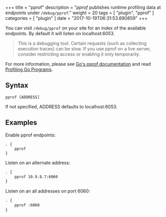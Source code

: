 +++
title = "pprof"
description = "*pprof* publishes runtime profiling data at endpoints under `/debug/pprof`."
weight = 20
tags = [ "plugin", "pprof" ]
categories = [ "plugin" ]
date = "2017-10-19T06:31:53.690859"
+++

You can visit `/debug/pprof` on your site for an index of the available endpoints. By default it
will listen on localhost:6053.

> This is a debugging tool. Certain requests (such as collecting execution traces) can be slow. If
> you use pprof on a live server, consider restricting access or enabling it only temporarily.

For more information, please see [Go's pprof
documentation](https://golang.org/pkg/net/http/pprof/) and read
[Profiling Go Programs](https://blog.golang.org/profiling-go-programs).

## Syntax

~~~
pprof [ADDRESS]
~~~

If not specified, ADDRESS defaults to localhost:6053.

## Examples

Enable pprof endpoints:

~~~
. {
    pprof
}
~~~

Listen on an alternate address:

~~~ txt
. {
    pprof 10.9.8.7:6060
}
~~~

Listen on an all addresses on port 6060:

~~~ txt
. {
    pprof :6060
}
~~~
